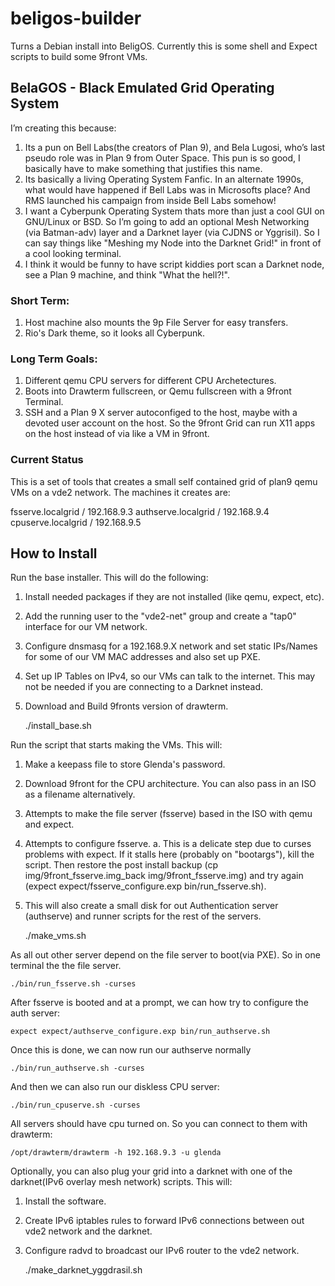 # beligos-builder
Turns a Debian install into BeligOS. Currently this is some shell and Expect scripts to build some 9front VMs.

## BelaGOS - Black Emulated Grid Operating System
I’m creating this because:
1. Its a pun on Bell Labs(the creators of Plan 9), and Bela Lugosi, who’s last pseudo role was in Plan 9 from Outer Space. This pun is so good, I basically have to make something that justifies this name.
1. Its basically a living Operating System Fanfic. In an alternate 1990s, what would have happened if Bell Labs was in Microsofts place? And RMS launched his campaign from inside Bell Labs somehow!
1. I want a Cyberpunk Operating System thats more than just a cool GUI on GNU/Linux or BSD. So I’m going to add an optional Mesh Networking (via Batman-adv) layer and a Darknet layer (via CJDNS or Yggrisil). So I can say things like "Meshing my Node into the Darknet Grid!" in front of a cool looking terminal.
1. I think it would be funny to have script kiddies port scan a Darknet node, see a Plan 9 machine, and think "What the hell?!".

### Short Term:
1. Host machine also mounts the 9p File Server for easy transfers.
1. Rio's Dark theme, so it looks all Cyberpunk.

### Long Term Goals:
1. Different qemu CPU servers for different CPU Archetectures.
1. Boots into Drawterm fullscreen, or Qemu fullscreen with a 9front Terminal.
1. SSH and a Plan 9 X server autoconfiged to the host, maybe with a devoted user account on the host. So the 9front Grid can run X11 apps on the host instead of via like a VM in 9front.

### Current Status

This is a set of tools that creates a small self contained grid of plan9 qemu VMs on a vde2 network. The machines it creates are:

fsserve.localgrid / 192.168.9.3
authserve.localgrid / 192.168.9.4
cpuserve.localgrid / 192.168.9.5

## How to Install

Run the base installer. This will do the following:
1. Install needed packages if they are not installed (like qemu, expect, etc).
1. Add the running user to the "vde2-net" group and create a "tap0" interface for our VM network.
1. Configure dnsmasq for a 192.168.9.X network and set static IPs/Names for some of our VM MAC addresses and also set up PXE.
1. Set up IP Tables on IPv4, so our VMs can talk to the internet. This may not be needed if you are connecting to a Darknet instead.
1. Download and Build 9fronts version of drawterm. 

	./install_base.sh

Run the script that starts making the VMs. This will:
1. Make a keepass file to store Glenda's password. 
1. Download 9front for the CPU architecture. You can also pass in an ISO as a filename alternatively.
1. Attempts to make the file server (fsserve) based in the ISO with qemu and expect.
1. Attempts to configure fsserve. 
	a. This is a delicate step due to curses problems with expect. If it stalls here (probably on "bootargs"), kill the script. Then restore the post install backup (cp img/9front_fsserve.img_back img/9front_fsserve.img) and try again (expect expect/fsserve_configure.exp bin/run_fsserve.sh).
1. This will also create a small disk for out Authentication server (authserve) and runner scripts for the rest of the servers.

	./make_vms.sh

As all out other server depend on the file server to boot(via PXE). So in one terminal the the file server.

	./bin/run_fsserve.sh -curses

After fsserve is booted and at a prompt, we can how try to configure the auth server:

	expect expect/authserve_configure.exp bin/run_authserve.sh

Once this is done, we can now run our authserve normally

	./bin/run_authserve.sh -curses

And then we can also run our diskless CPU server:

	./bin/run_cpuserve.sh -curses

All servers should have cpu turned on. So you can connect to them with drawterm:

	/opt/drawterm/drawterm -h 192.168.9.3 -u glenda

Optionally, you can also plug your grid into a darknet with one of the darknet(IPv6 overlay mesh network) scripts. This will:
1. Install the software. 
1. Create IPv6 iptables rules to forward IPv6 connections between out vde2 network and the darknet.
1. Configure radvd to broadcast our IPv6 router to the vde2 network.

	./make_darknet_yggdrasil.sh
